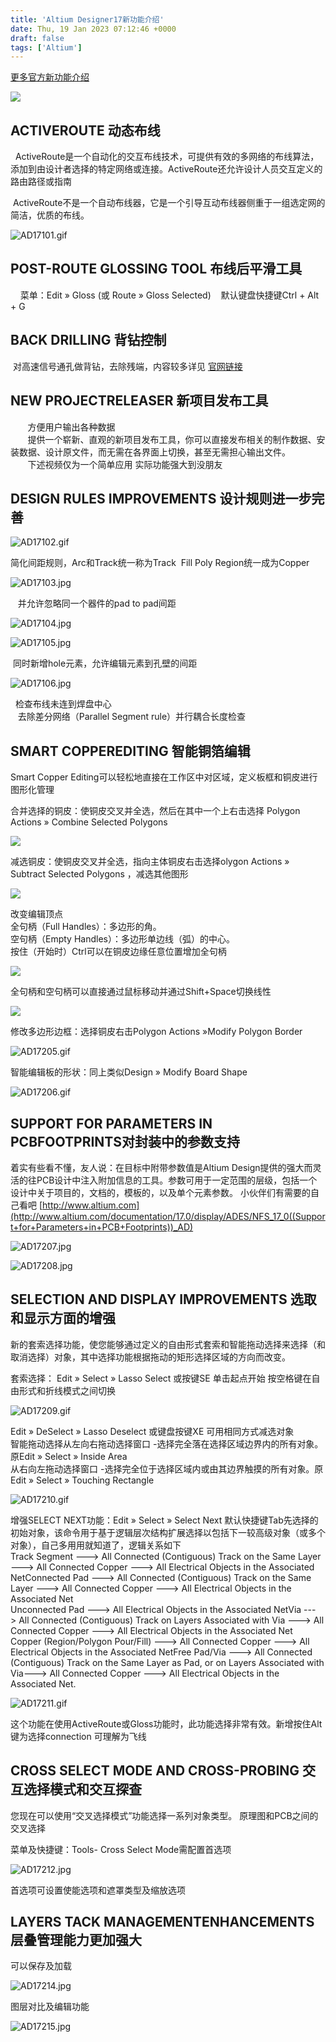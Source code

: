 ```yaml
---
title: 'Altium Designer17新功能介绍'
date: Thu, 19 Jan 2023 07:12:46 +0000
draft: false
tags: ['Altium']
---
```


[更多官方新功能介绍](https://www.altium.com/cn/documentation/altium-designer/new/?version=17.0)

![](https://a1024.synology.me:222/images/blog2023/AD17tu.png)

ACTIVEROUTE 动态布线
----------------

  ActiveRoute是一个自动化的交互布线技术，可提供有效的多网络的布线算法，添加到由设计者选择的特定网络或连接。ActiveRoute还允许设计人员交互定义的路由路径或指南

 ActiveRoute不是一个自动布线器，它是一个引导互动布线器侧重于一组选定网的简洁，优质的布线。

![AD17101.gif](https://a1024.synology.me:222/images/blog2023/AD17101.gif)

POST-ROUTE GLOSSING TOOL 布线后平滑工具
--------------------------------

    菜单：Edit » Gloss (或 Route » Gloss Selected)    默认键盘快捷键Ctrl + Alt + G

BACK DRILLING 背钻控制
------------------

 对高速信号通孔做背钻，去除残端，内容较多详见 [官网链接](http://www.altium.com/documentation/17.0/display/ADES/((Controlled+Depth+Drilling,+or+Back+Drilling))_AD)

NEW PROJECTRELEASER 新项目发布工具
---------------------------

       方便用户输出各种数据  
       提供一个崭新、直观的新项目发布工具，你可以直接发布相关的制作数据、安装数据、设计原文件，而无需在各界面上切换，甚至无需担心输出文件。  
       下述视频仅为一个简单应用 实际功能强大到没朋友

DESIGN RULES IMPROVEMENTS 设计规则进一步完善
-----------------------------------

![AD17102.gif](https://a1024.synology.me:222/images/blog2023/AD17102.gif)

简化间距规则，Arc和Track统一称为Track  Fill Poly Region统一成为Copper

![AD17103.jpg](https://a1024.synology.me:222/images/blog2023/AD17103.jpg)

   并允许忽略同一个器件的pad to pad间距

![AD17104.jpg](https://a1024.synology.me:222/images/blog2023/AD17104.jpg)

![AD17105.jpg](https://a1024.synology.me:222/images/blog2023/AD17105.jpg)

 同时新增hole元素，允许编辑元素到孔壁的间距

![AD17106.jpg](https://a1024.synology.me:222/images/blog2023/AD17106.jpg)

  检查布线未连到焊盘中心  
   去除差分网络（Parallel Segment rule）并行耦合长度检查

SMART COPPEREDITING 智能铜箔编辑
--------------------------

Smart Copper Editing可以轻松地直接在工作区中对区域，定义板框和铜皮进行图形化管理

合并选择的铜皮：使铜皮交叉并全选，然后在其中一个上右击选择 Polygon Actions » Combine Selected Polygons

![](https://a1024.synology.me:222/images/blog2023/11_178_092212a97ca73e6.gif)

减选铜皮：使铜皮交叉并全选，指向主体铜皮右击选择olygon Actions » Subtract Selected Polygons ，减选其他图形

![](https://a1024.synology.me:222/images/blog2023/11_178_35d7dc958486157.gif)

改变编辑顶点  
全句柄（Full Handles）：多边形的角。  
空句柄（Empty Handles）：多边形单边线（弧）的中心。  
按住（开始时）Ctrl可以在铜皮边缘任意位置增加全句柄

![](https://a1024.synology.me:222/images/blog2023/AD17203.jpg)

全句柄和空句柄可以直接通过鼠标移动并通过Shift+Space切换线性

![](https://a1024.synology.me:222/images/blog2023/AD17204.jpg)

修改多边形边框：选择铜皮右击Polygon Actions »Modify Polygon Border

![AD17205.gif](https://a1024.synology.me:222/images/blog2023/AD17205.gif)

智能编辑板的形状：同上类似Design » Modify Board Shape

![AD17206.gif](https://a1024.synology.me:222/images/blog2023/AD17206.gif)

SUPPORT FOR PARAMETERS IN PCBFOOTPRINTS对封装中的参数支持
------------------------------------------------

着实有些看不懂，友人说：在目标中附带参数值是Altium Design提供的强大而灵活的往PCB设计中注入附加信息的工具。参数可用于一定范围的层级，包括一个设计中关于项目的，文档的，模板的，以及单个元素参数。 小伙伴们有需要的自己看吧 [http://www.altium.com](http://www.altium.com/documentation/17.0/display/ADES/NFS_17_0((Support+for+Parameters+in+PCB+Footprints))_AD)

![AD17207.jpg](https://a1024.synology.me:222/images/blog2023/AD17207.jpg)

![AD17208.jpg](https://a1024.synology.me:222/images/blog2023/AD17208.jpg)

SELECTION AND DISPLAY IMPROVEMENTS 选取和显示方面的增强
---------------------------------------------

新的套索选择功能，使您能够通过定义的自由形式套索和智能拖动选择来选择（和取消选择）对象，其中选择功能根据拖动的矩形选择区域的方向而改变。

套索选择： Edit » Select » Lasso Select 或按键SE 单击起点开始 按空格键在自由形式和折线模式之间切换

![AD17209.gif](https://a1024.synology.me:222/images/blog2023/AD17209.gif)

Edit » DeSelect » Lasso Deselect 或键盘按键XE 可用相同方式减选对象  
智能拖动选择从左向右拖动选择窗口 -选择完全落在选择区域边界内的所有对象。原Edit » Select » Inside Area  
从右向左拖动选择窗口 -选择完全位于选择区域内或由其边界触摸的所有对象。原Edit » Select » Touching Rectangle

![AD17210.gif](https://a1024.synology.me:222/images/blog2023/AD17210.gif)

增强SELECT NEXT功能：Edit » Select » Select Next 默认快捷键Tab先选择的初始对象，该命令用于基于逻辑层次结构扩展选择以包括下一较高级对象（或多个对象），自己多用用就知道了，逻辑关系如下  
Track Segment ---> All Connected (Contiguous) Track on the Same Layer ---> All Connected Copper ---> All Electrical Objects in the Associated NetConnected Pad ---> All Connected (Contiguous) Track on the Same Layer ---> All Connected Copper ---> All Electrical Objects in the Associated Net  
Unconnected Pad ---> All Electrical Objects in the Associated NetVia ---> All Connected (Contiguous) Track on Layers Associated with Via ---> All Connected Copper ---> All Electrical Objects in the Associated Net  
Copper (Region/Polygon Pour/Fill) ---> All Connected Copper ---> All Electrical Objects in the Associated NetFree Pad/Via ---> All Connected (Contiguous) Track on the Same Layer as Pad, or on Layers Associated with Via---> All Connected Copper ---> All Electrical Objects in the Associated Net.

![AD17211.gif](https://a1024.synology.me:222/images/blog2023/AD17211.gif)

这个功能在使用ActiveRoute或Gloss功能时，此功能选择非常有效。新增按住Alt键为选择connection 可理解为飞线

CROSS SELECT MODE AND CROSS-PROBING 交互选择模式和交互探查
-----------------------------------------------

您现在可以使用“交叉选择模式”功能选择一系列对象类型。 原理图和PCB之间的交叉选择

菜单及快捷键：Tools- Cross Select Mode需配置首选项

![AD17212.jpg](https://a1024.synology.me:222/images/blog2023/AD17212.jpg)

首选项可设置使能选项和遮罩类型及缩放选项

LAYERS TACK MANAGEMENTENHANCEMENTS 层叠管理能力更加强大
---------------------------------------------

可以保存及加载

![AD17214.jpg](https://a1024.synology.me:222/images/blog2023/AD17214.jpg)

图层对比及编辑功能

![AD17215.jpg](https://a1024.synology.me:222/images/blog2023/AD17215.jpg)
